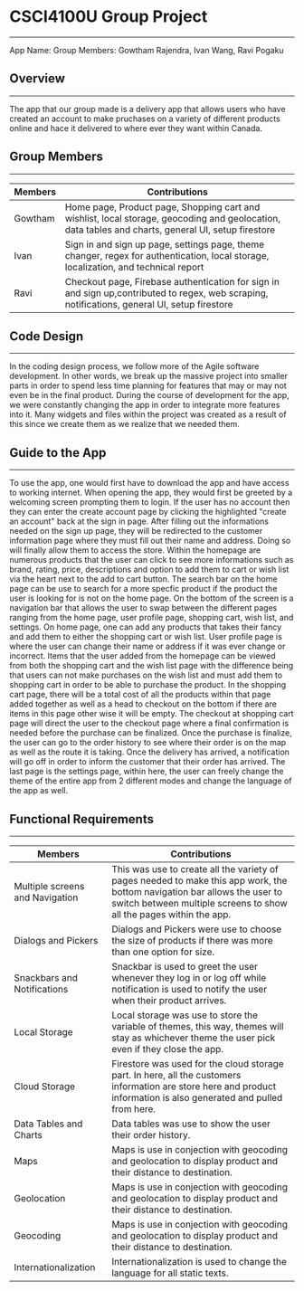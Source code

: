 # CSCI4100U Group Project
---
App Name:
Group Members: Gowtham Rajendra, Ivan Wang, Ravi Pogaku

## Overview
---
The app that our group made is a delivery app that allows users who have created an account to make pruchases on a variety of different products online and hace it delivered to where ever they want within Canada.

## Group Members
---
| Members | Contributions |
| ------ | ------ |
| Gowtham | Home page, Product page, Shopping cart and wishlist, local storage, geocoding and geolocation, data tables and charts, general UI, setup firestore |
| Ivan | Sign in and sign up page, settings page, theme changer, regex for authentication, local storage, localization, and technical report |
| Ravi | Checkout page, Firebase authentication for sign in and sign up,contributed to regex, web scraping, notifications, general UI, setup firestore |

## Code Design
---
In the coding design process, we follow more of the Agile software development. In other words, we break up the massive project into smaller parts in order to spend less time planning for features that may or may not even be in the final product. During the course of development for the app, we were constantly changing the app in order to integrate more features into it. Many widgets and files within the project was created as a result of this since we create them as we realize that we needed them.

## Guide to the App
---
To use the app, one would first have to download the app and have access to working internet. When opening the app, they would first be greeted by a welcoming screen prompting them to login. If the user has no account then they can enter the create account page by clicking the highlighted "create an account" back at the sign in page. After filling out the informations needed on the sign up page, they will be redirected to the customer information page where they must fill out their name and address. Doing so will finally allow them to access the store. Within the homepage are numerous products that the user can click to see more informations such as brand, rating, price, descriptions and option to add them to cart or wish list via the heart next to the add to cart button. The search bar on the home page can be use to search for a more specfic product if the product the user is looking for is not on the home page. On the bottom of the screen is a navigation bar that allows the user to swap between the different pages ranging from the home page, user profile page, shopping cart, wish list, and settings. On home page, one can add any products that takes their fancy and add them to either the shopping cart or wish list. User profile page is where the user can change their name or address if it was ever change or incorrect. Items that the user added from the homepage can be viewed from both the shopping cart and the wish list page with the difference being that users can not make purchases on the wish list and must add them to shopping cart in order to be able to purchase the product. In the shopping cart page, there will be a total cost of all the products within that page added together as well as a head to checkout on the bottom if there are items in this page other wise it will be empty. The checkout at shopping cart page will direct the user to the checkout page where a final confirmation is needed before the purchase can be finalized. Once the purchase is finalize, the user can go to the order history to see where their order is on the map as well as the route it is taking. Once the delivery has arrived, a notification will go off in order to inform the customer that their order has arrived. The last page is the settings page, within here, the user can freely change the theme of the entire app from 2 different modes and change the language of the app as well.

## Functional Requirements
---
| Members | Contributions |
| ------ | ------ |
| Multiple screens and Navigation | This was use to create all the variety of pages needed to make this app work, the bottom navigation bar allows the user to switch between multiple screens to show all the pages within the app.  |
| Dialogs and Pickers | Dialogs and Pickers were use to choose the size of products if there was more than one option for size. |
| Snackbars and Notifications | Snackbar is used to greet the user whenever they log in or log off while notification is used to notify the user when their product arrives. |
| Local Storage | Local storage was use to store the variable of themes, this way, themes will stay as whichever theme the user pick even if they close the app. |
| Cloud Storage | Firestore was used for the cloud storage part. In here, all the customers information are store here and product information is also generated and pulled from here. |
| Data Tables and Charts | Data tables was use to show the user their order history. |
| Maps | Maps is use in conjection with geocoding and geolocation to display product and their distance to destination. |
| Geolocation | Maps is use in conjection with geocoding and geolocation to display product and their distance to destination. |
| Geocoding | Maps is use in conjection with geocoding and geolocation to display product and their distance to destination. |
| Internationalization | Internationalization is used to change the language for all static texts. |
